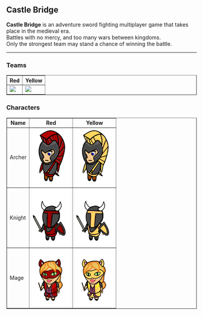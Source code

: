## Castle Bridge

**Castle Bridge** is an adventure sword fighting multiplayer game that takes place in the medieval era.  
Battles with no mercy, and too many wars between kingdoms.  
Only the strongest team may stand a chance of winning the battle.

---

### Teams

<table border="1" cellspacing="0">
 <tr>
  <th>Red</th>
  <th>Yellow</th>
 </tr>
 <tr>
  <td>
   <img src="https://raw.githubusercontent.com/idanbachar/castle-bridge-client/master/images/castles/red_castle.png" width="250" />
  </td>
  <td>
   <img src="https://raw.githubusercontent.com/idanbachar/castle-bridge-client/master/images/castles/yellow_castle.png" width="250" />
  </td>
 </tr>
</table>

### Characters

<table border="1" cellspacing="0">
 <tr>
  <th>Name</th>
  <th>Red</th>
  <th>Yellow</th>
 </tr>
 <tr>
  <td>Archer</td>
  <td>
   <img src="https://github.com/idanbachar/castle-bridge-game/raw/master/images/characters/red_archer.png?raw=true" width="100" />
  </td>
  <td>
   <img src="https://github.com/idanbachar/castle-bridge-game/raw/master/images/characters/yellow_archer.png?raw=true" width="100" />
  </td>
 </tr>
 <tr>
  <td>Knight</td>
  <td>
   <img src="https://github.com/idanbachar/castle-bridge-game/raw/master/images/characters/red_knight.png?raw=true" width="100" />
  </td>
  <td>
   <img src="https://github.com/idanbachar/castle-bridge-game/raw/master/images/characters/yellow_knight.png?raw=true" width="100" />
  </td>
 </tr>
 <tr>
  <td>Mage</td>
  <td>
   <img src="https://github.com/idanbachar/castle-bridge-game/raw/master/images/characters/red_mage.png?raw=true" width="100" />
  </td>
  <td>
   <img src="https://github.com/idanbachar/castle-bridge-game/raw/master/images/characters/yellow_mage.png?raw=true" width="100" />
  </td>
 </tr>
</table>
